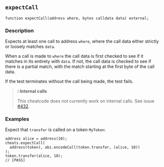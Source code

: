 ## `expectCall`

```solidity
function expectCall(address where, bytes calldata data) external;
```

### Description

Expects at least one call to address `where`, where the call data either strictly or loosely matches `data`.

When a call is made to `where` the call data is first checked to see if it matches in its entirety with `data`. If not, the call data is checked to see if there is a partial match, with the match starting at the first byte of the call data.

If the test terminates without the call being made, the test fails.

> ℹ️ **Internal calls**
>
> This cheatcode does not currently work on internal calls. See issue [#432](https://github.com/gakonst/foundry/issues/432).

### Examples

Expect that `transfer` is called on a token `MyToken`:

```solidity
address alice = address(10);
cheats.expectCall(
  address(token), abi.encodeCall(token.transfer, (alice, 10))
);
token.transfer(alice, 10);
// [PASS]
```

